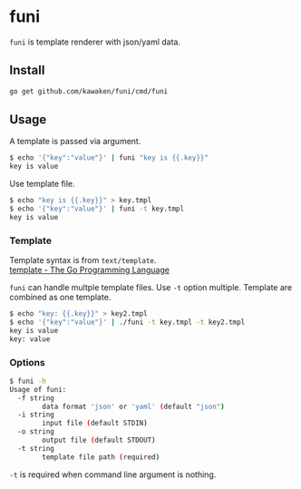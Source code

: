 # funi

`funi` is template renderer with json/yaml data.

## Install

```bash
go get github.com/kawaken/funi/cmd/funi
```

## Usage

A template is passed via argument.

```bash
$ echo '{"key":"value"}' | funi "key is {{.key}}"
key is value
```

Use template file.

```bash
$ echo "key is {{.key}}" > key.tmpl
$ echo '{"key":"value"}' | funi -t key.tmpl
key is value
```

### Template

Template syntax is from `text/template`.  
[template \- The Go Programming Language](https://golang.org/pkg/text/template/)

`funi` can handle multple template files. Use `-t` option multiple. Template are combined as one template.

```bash
$ echo "key: {{.key}}" > key2.tmpl 
$ echo '{"key":"value"}' | ./funi -t key.tmpl -t key2.tmpl
key is value
key: value
```

### Options

```bash
$ funi -h
Usage of funi:
  -f string
    	data format 'json' or 'yaml' (default "json")
  -i string
    	input file (default STDIN)
  -o string
    	output file (default STDOUT)
  -t string
    	template file path (required)
```

`-t` is required when command line argument is nothing.
